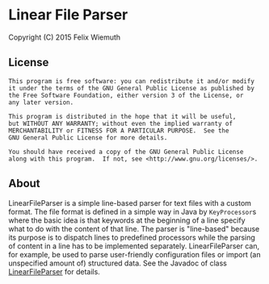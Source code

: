 Linear File Parser
==================
Copyright (C) 2015 Felix Wiemuth

License
-------

    This program is free software: you can redistribute it and/or modify
    it under the terms of the GNU General Public License as published by
    the Free Software Foundation, either version 3 of the License, or
    any later version.

    This program is distributed in the hope that it will be useful,
    but WITHOUT ANY WARRANTY; without even the implied warranty of
    MERCHANTABILITY or FITNESS FOR A PARTICULAR PURPOSE.  See the
    GNU General Public License for more details.

    You should have received a copy of the GNU General Public License
    along with this program.  If not, see <http://www.gnu.org/licenses/>.


About
-----
LinearFileParser is a simple line-based parser for text files with a custom format. The file format is defined in a simple way in Java by `KeyProcessor`s where the basic idea is that keywords at the beginning of a line specify what to do with the content of that line.
The parser is "line-based" because its purpose is to dispatch lines to predefined processors while the parsing of content in a line has to be implemented separately.
LinearFileParser can, for example, be used to parse user-friendly configuration files or import (an unspecified amount of) structured data.
See the Javadoc of class [LinearFileParser](src/linearfileparser/LinearFileParser.java) for details.
